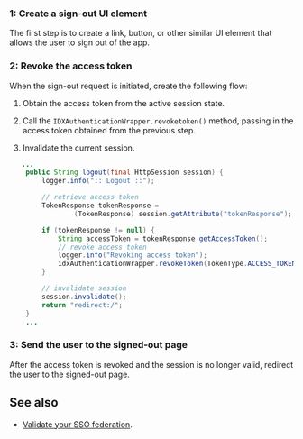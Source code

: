 ### 1: Create a sign-out UI element

The first step is to create a link, button, or other similar UI element that allows the user to sign out of the app.

### 2: Revoke the access token

When the sign-out request is initiated, create the following flow:

1. Obtain the access token from the active session state.

1. Call the `IDXAuthenticationWrapper.revoketoken()` method, passing in the access token obtained from the previous step.

1. Invalidate the current session.

```java
   ...
    public String logout(final HttpSession session) {
        logger.info(":: Logout ::");

        // retrieve access token
        TokenResponse tokenResponse =
                (TokenResponse) session.getAttribute("tokenResponse");

        if (tokenResponse != null) {
            String accessToken = tokenResponse.getAccessToken();
            // revoke access token
            logger.info("Revoking access token");
            idxAuthenticationWrapper.revokeToken(TokenType.ACCESS_TOKEN, accessToken);
        }

        // invalidate session
        session.invalidate();
        return "redirect:/";
    }
    ...
```

### 3: Send the user to the signed-out page

After the access token is revoked and the session is no longer valid, redirect the user to the signed-out page.

## See also
* [Validate your SSO federation](docs/guides/validate-federation/main/).

